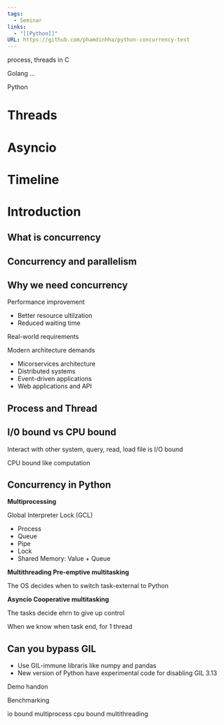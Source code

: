 ```yaml
---
tags:
  - Seminar
links:
  - "[[Python]]"
URL: https://github.com/phamdinhha/python-concurrency-test
---
```

process, threads in C

Golang ...

Python 

# Threads

# Asyncio

# Timeline

# Introduction

## What is concurrency

## Concurrency and parallelism

## Why we need concurrency

Performance improvement

- Better resource ultilzation
- Reduced waiting time

Real-world requirements

Modern architecture demands

- Micorservices architecture
- Distributed systems
- Event-driven applications
- Web applications and API

## Process and Thread

## I/0 bound vs CPU bound

Interact with other system, query, read, load file is I/O bound

CPU bound like computation

## Concurrency in Python

**Multiprocessing**

Global Interpreter Lock (GCL)

- Process
- Queue
- Pipe
- Lock
- Shared Memory: Value + Queue

**Multithreading Pre-emptive multitasking**

The OS decides when to switch task-external to Python

**Asyncio Cooperative multitasking**

The tasks decide ehrn to give up control

When we know when task end, for 1 thread

## Can you bypass GIL

- Use GIL-immune libraris like numpy and pandas
- New version of Python have experimental code for disabling GIL 3.13

Demo handon

Benchmarking


io bound multiprocess
cpu bound multithreading